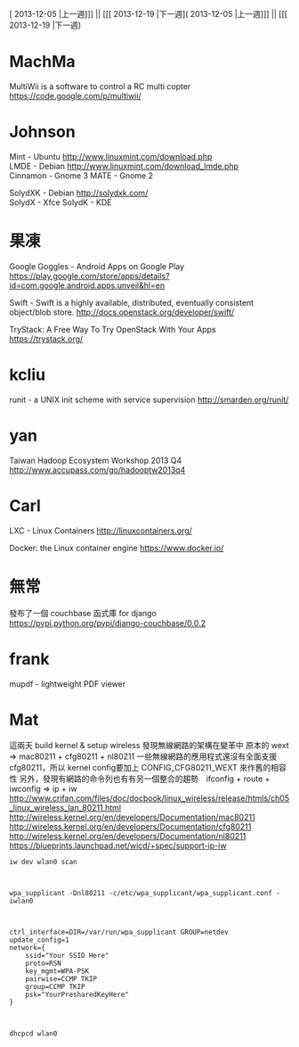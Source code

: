 [ 2013-12-05 |上一週]]] || [[[ 2013-12-19 |下一週]( 2013-12-05 |上一週]]] || [[[ 2013-12-19 |下一週)



# MachMa 

MultiWii is a software to control a RC multi copter
<https://code.google.com/p/multiwii/>  

# Johnson

Mint - Ubuntu <http://www.linuxmint.com/download.php>  
LMDE - Debian <http://www.linuxmint.com/download_lmde.php>  
Cinnamon - Gnome 3
MATE - Gnome 2

SolydXK - Debian <http://solydxk.com/>  
SolydX - Xfce
SolydK - KDE   

# 果凍

Google Goggles - Android Apps on Google Play
<https://play.google.com/store/apps/details?id=com.google.android.apps.unveil&hl=en>  

Swift - Swift is a highly available, distributed, eventually consistent object/blob store.
<http://docs.openstack.org/developer/swift/>  

TryStack: A Free Way To Try OpenStack With Your Apps
<https://trystack.org/>  

# kcliu

runit - a UNIX init scheme with service supervision
<http://smarden.org/runit/>  

# yan

Taiwan Hadoop Ecosystem Workshop 2013 Q4
<http://www.accupass.com/go/hadooptw2013q4>  

# Carl

LXC - Linux Containers
<http://linuxcontainers.org/>  

Docker: the Linux container engine
<https://www.docker.io/>  

# 無常

發布了一個 couchbase 函式庫 for django
<https://pypi.python.org/pypi/django-couchbase/0.0.2>  

# frank 

mupdf - lightweight PDF viewer

# Mat

這兩天 build kernel & setup wireless 發現無線網路的架構在變革中
原本的 wext => mac80211 + cfg80211 + nl80211
一些無線網路的應用程式還沒有全面支援 cfg80211，所以 kernel config要加上 CONFIG_CFG80211_WEXT 來作舊的相容性
另外，發現有網路的命令列也有有另一個整合的趨勢　ifconfig + route + iwconfig => ip + iw  
<http://www.crifan.com/files/doc/docbook/linux_wireless/release/htmls/ch05_linux_wireless_lan_80211.html>  
<http://wireless.kernel.org/en/developers/Documentation/mac80211>  
<http://wireless.kernel.org/en/developers/Documentation/cfg80211>  
<http://wireless.kernel.org/en/developers/Documentation/nl80211>  
<https://blueprints.launchpad.net/wicd/+spec/support-ip-iw>  


    iw dev wlan0 scan



    wpa_supplicant -Dnl80211 -c/etc/wpa_supplicant/wpa_supplicant.conf -iwlan0



    ctrl_interface=DIR=/var/run/wpa_supplicant GROUP=netdev
    update_config=1
    network={
        ssid="Your SSID Here"
        proto=RSN
        key_mgmt=WPA-PSK
        pairwise=CCMP TKIP
        group=CCMP TKIP
        psk="YourPresharedKeyHere"
    }



    dhcpcd wlan0

